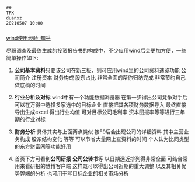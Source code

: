 ```
##
TFX
duanxz
20210507 10:00
```



### 

[wind使用经验_知乎](https://www.zhihu.com/question/20373441)



尽职调查及最终生成的投资报告书的构成中，不少应用wind后会更加方便，一些简单操作如下:

1. **公司基本资料**只要该公司在新三板，则可应用wind里的公司资料速览功能 公司简介 注册资本 财务构成 股东占比 非常全面的帮你归纳完成 非常节约自己做底稿的时间

2. **行业分析及对标** wind中有一个功能数据浏览器 在第一步得出公司竞争对手后 可以在万得中选择多家选中的目标企业 直接把其各项财务数据导入 最终直接导出生成excel 得出行业均值 可对目标公司毛利率 资本回报率等等进行三年期的行业对标

3. **财务分析** 具体其实与上面两点类似 按F9后会出现公司的详细资料 其中主营业务构成 股东结构变化 等等 可以节省大量网上查资料的时间 个人认为比同类型的东方财富网等功能好用

4. 首页下方可看到**公司研报** **公司公转书**等 以日期远近排列得非常全面 可结合常用来看研报的慧博客户端 这样既可以得出公司近期的重大调整 以及其相关优势弊端的分析 也可用于写目标企业的相关市场分析 



